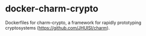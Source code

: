 # docker-charm-crypto
Dockerfiles for charm-crypto, a framework for rapidly prototyping cryptosystems (https://github.com/JHUISI/charm).

